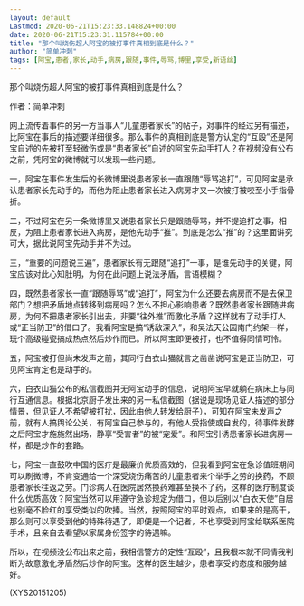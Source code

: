 ```yaml
---
layout: default
Lastmod: 2020-06-21T15:23:33.148824+00:00
date: 2020-06-21T15:23:31.115784+00:00
title: "那个叫烧伤超人阿宝的被打事件真相到底是什么？"
author: "简单冲刺"
tags: [阿宝,患者,家长,动手,病房,跟随,事件,辱骂,博里,享受,新语丝]
---
```


那个叫烧伤超人阿宝的被打事件真相到底是什么？

作者：简单冲刺

网上流传着事件的另一方当事人“儿童患者家长”的帖子，对事件的经过另有描述，比阿宝在事后的描述要详细很多。那么事件的真相到底是警方认定的“互殴”还是阿宝自述的先被打至轻微伤或是“患者家长”自述的阿宝先动手打人？在视频没有公布之前，凭阿宝的微博就可以发现一些问题。

一，阿宝在事件发生后的长微博里说患者家长一直跟随“辱骂追打”，可见阿宝是承认患者家长先动手的，而他为阻止患者家长进入病房才又一次被打被咬至小手指骨折。

二，不过阿宝在另一条微博里又说患者家长只是跟随辱骂，并不提追打之事，相反，为阻止患者家长进入病房，是他先动手“推”。到底是怎么“推”的？这里面讲究可大，据此说阿宝先动手并不为过。

三，“重要的问题说三遍”，患者家长有无跟随“追打”一事，是谁先动手的关键，阿宝应该对此心知肚明，为何在此问题上说法矛盾，言语模糊？

四，既然患者家长一直“跟随辱骂”或“追打”，阿宝为什么还要去病房而不是去保卫部门？想把矛盾地点转移到病房吗？怎么不担心影响患者？既然患者家长跟随进病房，为何不把患者家长引出去，非要“往外推”而激化矛盾？这样就有了动手打人或“正当防卫”的借口了。我看阿宝是搞“诱敌深入”，和吴法天公园南门约架一样，玩个高级碰瓷搞成热点然后炒作而已。所以阿宝即便被打，也不值得同情可怜。

五，阿宝被打但尚未发声之前，其同行白衣山猫就言之凿凿说阿宝是正当防卫，可见阿宝肯定也是动手的。

六，白衣山猫公布的私信截图并无阿宝动手的信息，说明阿宝早就躺在病床上与同行互通信息。根据北京厨子发出来的另一私信截图（据说是现场见证人描述的部分情景，但见证人不希望被打扰，因此由他人转发给厨子），可知在阿宝未发声之前，就有人搞舆论公关，有阿宝自己参与的，有他人受指使或自发的，待事件发酵之后阿宝才施施然出场，静享“受害者”的被“宠爱”。和阿宝引诱患者家长进病房一样，都是炒作的套路。

七，阿宝一直鼓吹中国的医疗是最廉价优质高效的，但我看到阿宝在急诊值班期间可以刷微博，不肯变通给一个深受烧伤痛苦的儿童患者来个举手之劳的换药，不顾患者家长往返之劳。门诊病人在医院居然换药难甚至换不了药，这样的医疗制度谈什么优质高效？阿宝当然可以用遵守急诊规定为借口，但以后别以“白衣天使”自居也别毫不脸红的享受类似的吹捧。当然，按照阿宝的平时观点，如果来的是高干，那么则可以享受到他的特殊待遇了，即便是一个记者，不也享受到阿宝给联系医院手术，且亲自去看望以家属身份签字的待遇嘛。

所以，在视频没公布出来之前，我相信警方的定性“互殴”，且我根本就不同情我判断为故意激化矛盾然后炒作的阿宝。这样的医生越少，患者享受的态度和服务越好。

(XYS20151205)

